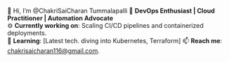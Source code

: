 👋 Hi, I’m @ChakriSaiCharan Tummalapalli
🎯 **DevOps Enthusiast | Cloud Practitioner | Automation Advocate**  
⚙️ **Currently working on**: Scaling CI/CD pipelines and containerized deployments.  
🌱 **Learning**: [Latest tech. diving into Kubernetes, Terraform]
📫 **Reach me**: chakrisaicharan116@gmail.com.

<!---
ChakriSaiCharan-T/ChakriSaiCharan-T is a ✨ special ✨ repository because its `README.md` (this file) appears on your GitHub profile.
You can click the Preview link to take a look at your changes.
--->
